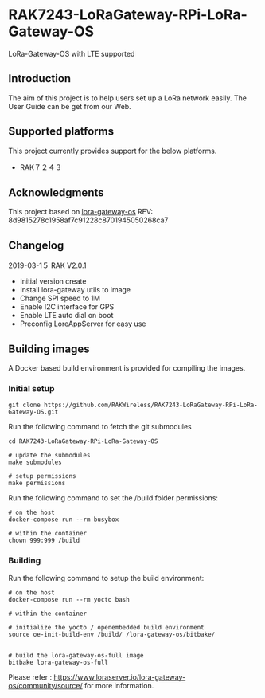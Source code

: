 # RAK7243-LoRaGateway-RPi-LoRa-Gateway-OS
LoRa-Gateway-OS with LTE supported

##	Introduction 

The aim of this project is to help users set up a LoRa network easily. The User Guide can be get from our Web.

##	Supported platforms

This project currently provides support for the below platforms.

* RAK７２４３

##	Acknowledgments

This project based on [lora-gateway-os](https://github.com/brocaar/lora-gateway-os)  REV: 8d9815278c1958af7c91228c8701945050268ca7 

##	Changelog

2019-03-1５ RAK V2.0.1

* Initial version create
* Install lora-gateway utils to image 
* Change SPI speed to 1M
* Enable I2C interface for GPS
* Enable LTE auto dial on boot
* Preconfig LoreAppServer for easy use

##	Building images

A Docker based build environment is provided for compiling the images.
   
### Initial setup

    git clone https://github.com/RAKWireless/RAK7243-LoRaGateway-RPi-LoRa-Gateway-OS.git

Run the following command to fetch the git submodules

    cd RAK7243-LoRaGateway-RPi-LoRa-Gateway-OS
    
    # update the submodules
    make submodules

    # setup permissions
    make permissions
    
Run the following command to set the /build folder permissions:

    # on the host
    docker-compose run --rm busybox

    # within the container
    chown 999:999 /build
    
### Building

Run the following command to setup the build environment:

    # on the host
    docker-compose run --rm yocto bash

    # within the container

    # initialize the yocto / openembedded build environment
    source oe-init-build-env /build/ /lora-gateway-os/bitbake/


    # build the lora-gateway-os-full image
    bitbake lora-gateway-os-full
    
    
Please refer : https://www.loraserver.io/lora-gateway-os/community/source/ for more information.
